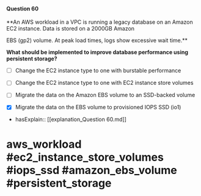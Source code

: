 #### Question  60

**An AWS workload in a VPC is running a legacy database on an Amazon EC2 instance. Data is stored on a 2000GB Amazon

EBS (gp2) volume. At peak load times, logs show excessive wait time.**

**What should be implemented to improve database performance using persistent storage?**

- [ ] Change the EC2 instance type to one with burstable performance

- [ ] Change the EC2 instance type to one with EC2 instance store volumes

- [ ] Migrate the data on the Amazon EBS volume to an SSD-backed volume

- [x] Migrate the data on the EBS volume to provisioned IOPS SSD (io1)

- hasExplain:: [[explanation_Question  60.md]]

# aws_workload #ec2_instance_store_volumes #iops_ssd #amazon_ebs_volume #persistent_storage
